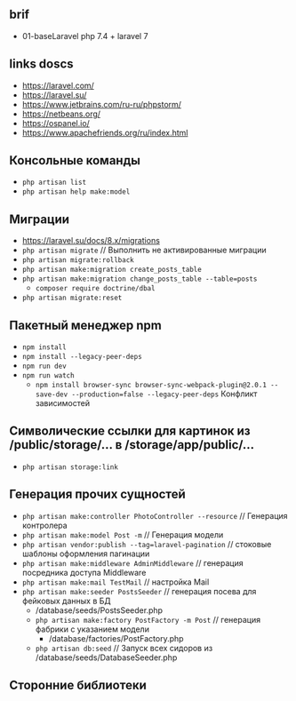 ## brif
* 01-baseLaravel php 7.4 + laravel 7

## links doscs
* https://laravel.com/
* https://laravel.su/
* https://www.jetbrains.com/ru-ru/phpstorm/
* https://netbeans.org/
* https://ospanel.io/
* https://www.apachefriends.org/ru/index.html

## Консольные команды
* `php artisan list`
* `php artisan help make:model`

## Миграции
* https://laravel.su/docs/8.x/migrations
* `php artisan migrate`  // Выполнить не активированные миграции
* `php artisan migrate:rollback`
* `php artisan make:migration create_posts_table`
* `php artisan make:migration change_posts_table --table=posts`
    * `composer require doctrine/dbal`
* `php artisan migrate:reset`

## Пакетный менеджер npm
* `npm install`
* `npm install --legacy-peer-deps`
* `npm run dev`
* `npm run watch`
  * `npm install browser-sync browser-sync-webpack-plugin@2.0.1 --save-dev --production=false --legacy-peer-deps` Конфликт зависимостей

## Символические ссылки для картинок из /public/storage/... в  /storage/app/public/...
* `php artisan storage:link`

## Генерация прочих сущностей
* `php artisan make:controller PhotoController --resource` // Генерация контролера
* `php artisan make:model Post -m` // Генерация модели
* `php artisan vendor:publish --tag=laravel-pagination` // стоковые шаблоны оформления пагинации
* `php artisan make:middleware AdminMiddleware` // генерация посредника доступа Middleware
* `php artisan make:mail TestMail` // настройка Mail
* `php artisan make:seeder PostsSeeder` // генерация посева для фейковых данных в БД
  * /database/seeds/PostsSeeder.php
  * `php artisan make:factory PostFactory -m Post` // генерация фабрики с указанием модели
    * /database/factories/PostFactory.php
  * `php artisan db:seed` // Запуск всех сидоров из /database/seeds/DatabaseSeeder.php

## Сторонние библиотеки


